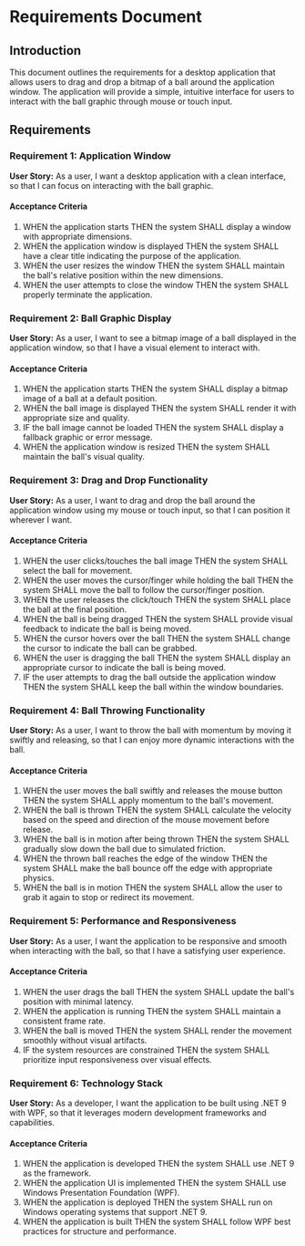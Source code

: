 # Requirements Document

## Introduction

This document outlines the requirements for a desktop application that allows users to drag and drop a bitmap of a ball around the application window. The application will provide a simple, intuitive interface for users to interact with the ball graphic through mouse or touch input.

## Requirements

### Requirement 1: Application Window

**User Story:** As a user, I want a desktop application with a clean interface, so that I can focus on interacting with the ball graphic.

#### Acceptance Criteria

1. WHEN the application starts THEN the system SHALL display a window with appropriate dimensions.
2. WHEN the application window is displayed THEN the system SHALL have a clear title indicating the purpose of the application.
3. WHEN the user resizes the window THEN the system SHALL maintain the ball's relative position within the new dimensions.
4. WHEN the user attempts to close the window THEN the system SHALL properly terminate the application.

### Requirement 2: Ball Graphic Display

**User Story:** As a user, I want to see a bitmap image of a ball displayed in the application window, so that I have a visual element to interact with.

#### Acceptance Criteria

1. WHEN the application starts THEN the system SHALL display a bitmap image of a ball at a default position.
2. WHEN the ball image is displayed THEN the system SHALL render it with appropriate size and quality.
3. IF the ball image cannot be loaded THEN the system SHALL display a fallback graphic or error message.
4. WHEN the application window is resized THEN the system SHALL maintain the ball's visual quality.

### Requirement 3: Drag and Drop Functionality

**User Story:** As a user, I want to drag and drop the ball around the application window using my mouse or touch input, so that I can position it wherever I want.

#### Acceptance Criteria

1. WHEN the user clicks/touches the ball image THEN the system SHALL select the ball for movement.
2. WHEN the user moves the cursor/finger while holding the ball THEN the system SHALL move the ball to follow the cursor/finger position.
3. WHEN the user releases the click/touch THEN the system SHALL place the ball at the final position.
4. WHEN the ball is being dragged THEN the system SHALL provide visual feedback to indicate the ball is being moved.
5. WHEN the cursor hovers over the ball THEN the system SHALL change the cursor to indicate the ball can be grabbed.
6. WHEN the user is dragging the ball THEN the system SHALL display an appropriate cursor to indicate the ball is being moved.
7. IF the user attempts to drag the ball outside the application window THEN the system SHALL keep the ball within the window boundaries.

### Requirement 4: Ball Throwing Functionality

**User Story:** As a user, I want to throw the ball with momentum by moving it swiftly and releasing, so that I can enjoy more dynamic interactions with the ball.

#### Acceptance Criteria

1. WHEN the user moves the ball swiftly and releases the mouse button THEN the system SHALL apply momentum to the ball's movement.
2. WHEN the ball is thrown THEN the system SHALL calculate the velocity based on the speed and direction of the mouse movement before release.
3. WHEN the ball is in motion after being thrown THEN the system SHALL gradually slow down the ball due to simulated friction.
4. WHEN the thrown ball reaches the edge of the window THEN the system SHALL make the ball bounce off the edge with appropriate physics.
5. WHEN the ball is in motion THEN the system SHALL allow the user to grab it again to stop or redirect its movement.

### Requirement 5: Performance and Responsiveness

**User Story:** As a user, I want the application to be responsive and smooth when interacting with the ball, so that I have a satisfying user experience.

#### Acceptance Criteria

1. WHEN the user drags the ball THEN the system SHALL update the ball's position with minimal latency.
2. WHEN the application is running THEN the system SHALL maintain a consistent frame rate.
3. WHEN the ball is moved THEN the system SHALL render the movement smoothly without visual artifacts.
4. IF the system resources are constrained THEN the system SHALL prioritize input responsiveness over visual effects.

### Requirement 6: Technology Stack

**User Story:** As a developer, I want the application to be built using .NET 9 with WPF, so that it leverages modern development frameworks and capabilities.

#### Acceptance Criteria

1. WHEN the application is developed THEN the system SHALL use .NET 9 as the framework.
2. WHEN the application UI is implemented THEN the system SHALL use Windows Presentation Foundation (WPF).
3. WHEN the application is deployed THEN the system SHALL run on Windows operating systems that support .NET 9.
4. WHEN the application is built THEN the system SHALL follow WPF best practices for structure and performance.